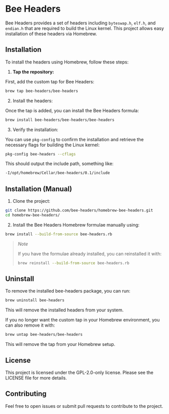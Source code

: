 # Bee Headers

Bee Headers provides a set of headers including `byteswap.h`, `elf.h`, and
`endian.h` that are required to build the Linux kernel. This project allows easy
installation of these headers via Homebrew.

## Installation

To install the headers using Homebrew, follow these steps:

1. **Tap the repository:**

First, add the custom tap for Bee Headers:

```sh
brew tap bee-headers/bee-headers
```

2. Install the headers:

Once the tap is added, you can install the Bee Headers formula:

```sh
brew install bee-headers/bee-headers/bee-headers
```

3. Verify the installation:

You can use `pkg-config` to confirm the installation and retrieve the necessary
flags for building the Linux kernel:

```sh
pkg-config bee-headers --cflags
```

This should output the include path, something like:

```sh
-I/opt/homebrew/Cellar/bee-headers/0.1/include
```

## Installation (Manual)

1. Clone the project:

```sh
git clone https://github.com/bee-headers/homebrew-bee-headers.git
cd homebrew-bee-headers/
```

2. Install the Bee Headers Homebrew formulae manually using:

```sh
brew install --build-from-source bee-headers.rb
```

> *Note*
>
> If you have the formulae already installed, you can reinstalled it with:
>
> ```sh
> brew reinstall --build-from-source bee-headers.rb
> ```

## Uninstall

To remove the installed bee-headers package, you can run:

```sh
brew uninstall bee-headers
```

This will remove the installed headers from your system.

If you no longer want the custom tap in your Homebrew environment, you can also
remove it with:

```sh
brew untap bee-headers/bee-headers
```

This will remove the tap from your Homebrew setup.

## License

This project is licensed under the GPL-2.0-only license. Please see the LICENSE
file for more details.

## Contributing

Feel free to open issues or submit pull requests to contribute to the project.


